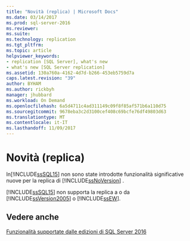 ```yaml
---
title: "Novità (replica) | Microsoft Docs"
ms.date: 03/14/2017
ms.prod: sql-server-2016
ms.reviewer: 
ms.suite: 
ms.technology: replication
ms.tgt_pltfrm: 
ms.topic: article
helpviewer_keywords:
- replication [SQL Server], what's new
- what's new [SQL Server replication]
ms.assetid: 130a760a-4162-4d7d-b266-453eb5759d7a
caps.latest.revision: "39"
author: BYHAM
ms.author: rickbyh
manager: jhubbard
ms.workload: On Demand
ms.openlocfilehash: 6a5d4711c4ad311149c09f8f85af571b6a110d75
ms.sourcegitcommit: 9678eba3c2d3100cef408c69bcfe76df49803d63
ms.translationtype: MT
ms.contentlocale: it-IT
ms.lasthandoff: 11/09/2017
---
```

# <a name="what39s-new-replication"></a>Novità (replica)
  In[!INCLUDE[ssSQL15](../../includes/sssql15-md.md)] non sono state introdotte funzionalità significative nuove per la replica di [!INCLUDE[ssNoVersion](../../includes/ssnoversion-md.md)] .  
  
 [!INCLUDE[ssSQL15](../../includes/sssql15-md.md)] non supporta la replica a o da [!INCLUDE[ssVersion2005](../../includes/ssversion2005-md.md)] o [!INCLUDE[ssEW](../../includes/ssew-md.md)].  
  
## <a name="see-also"></a>Vedere anche  
 [Funzionalità supportate dalle edizioni di SQL Server 2016](~/sql-server/editions-and-supported-features-for-sql-server-2016.md)  
  
  
